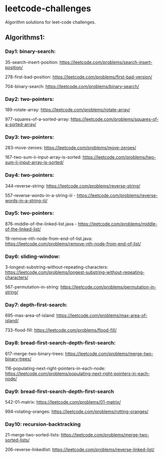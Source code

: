 # leetcode-challenges

Algorithm solutions for leet-code challenges.

## Algorithms1:

### Day1: binary-search: 

35-search-insert-position: https://leetcode.com/problems/search-insert-position/

278-first-bad-position: https://leetcode.com/problems/first-bad-version/

704-binary-search: https://leetcode.com/problems/binary-search/

### Day2: two-pointers:

189-rotate-array: https://leetcode.com/problems/rotate-array/

977-squares-of-a-sorted-array: https://leetcode.com/problems/squares-of-a-sorted-array/

### Day3: two-pointers:

283-move-zeroes: https://leetcode.com/problems/move-zeroes/

167-two-sum-ii-input-array-is-sorted: https://leetcode.com/problems/two-sum-ii-input-array-is-sorted/

### Day4: two-pointers:

344-reverse-string: https://leetcode.com/problems/reverse-string/

557-reverse-words-in-a-string-iii - https://leetcode.com/problems/reverse-words-in-a-string-iii/

### Day5: two-pointers:

876-middle-of-the-linked-list.java - https://leetcode.com/problems/middle-of-the-linked-list/

19-remove-nth-node-from-end-of-list.java: https://leetcode.com/problems/remove-nth-node-from-end-of-list/

### Day6: sliding-window:

3-longest-substring-without-repeating-characters: https://leetcode.com/problems/longest-substring-without-repeating-characters/

567-permutation-in-string: https://leetcode.com/problems/permutation-in-string/

### Day7: depth-first-search:

695-max-area-of-island: https://leetcode.com/problems/max-area-of-island/

733-flood-fill: https://leetcode.com/problems/flood-fill/

### Day8: bread-first-search-depth-first-search:

617-merge-two-binary-trees: https://leetcode.com/problems/merge-two-binary-trees/

116-populating-next-right-pointers-in-each-node: https://leetcode.com/problems/populating-next-right-pointers-in-each-node/

### Day9: bread-first-search-depth-first-search

542-01-matrix: https://leetcode.com/problems/01-matrix/

994-rotating-oranges: https://leetcode.com/problems/rotting-oranges/

### Day10: recursion-backtracking

21-merge-two-sorted-lists: https://leetcode.com/problems/merge-two-sorted-lists/

206-reverse-linkedlist: https://leetcode.com/problems/reverse-linked-list/